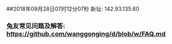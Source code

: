 ##2018年09月28日07时12分07秒 新址: 142.93.135.60
### 兔友常见问题及解答: https://github.com/wanggonging/d/blob/w/FAQ.md
